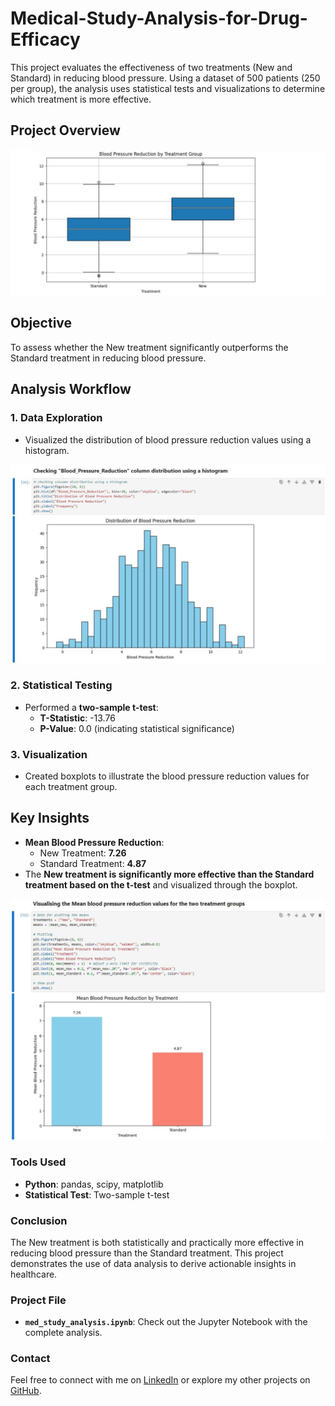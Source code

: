 # **Medical-Study-Analysis-for-Drug-Efficacy**

This project evaluates the effectiveness of two treatments (New and Standard) in reducing blood pressure. Using a dataset of 500 patients (250 per group), the analysis uses statistical tests and visualizations to determine which treatment is more effective.

## **Project Overview**

![python data visualisation using a boxplot](<images/treatment viz using boxplot.png>)

## **Objective**

To assess whether the New treatment significantly outperforms the Standard treatment in reducing blood pressure.

## **Analysis Workflow**

### 1. **Data Exploration**

- Visualized the distribution of blood pressure reduction values using a histogram.

![distribution of blood pressure reduction using a histogram](<images/checking column distribution using a histogram.png>)

### 2. **Statistical Testing**

- Performed a **two-sample t-test**:
  - **T-Statistic**: -13.76
  - **P-Value**: 0.0 (indicating statistical significance)

### 3. **Visualization**

- Created boxplots to illustrate the blood pressure reduction values for each treatment group.

## **Key Insights**

- **Mean Blood Pressure Reduction**:
  - New Treatment: **7.26**
  - Standard Treatment: **4.87**
- The **New treatment is significantly more effective than the Standard treatment based on the t-test** and visualized through the boxplot.

![mean blood pressure reduction data viz using matplotlib in Python](<images/viz of mean blood pressure using bar chart.png>)

### **Tools Used**

- **Python**: pandas, scipy, matplotlib
- **Statistical Test**: Two-sample t-test

### **Conclusion**

The New treatment is both statistically and practically more effective in reducing blood pressure than the Standard treatment. This project demonstrates the use of data analysis to derive actionable insights in healthcare.

### **Project File**

- **`med_study_analysis.ipynb`**: Check out the Jupyter Notebook with the complete analysis.

### **Contact**

Feel free to connect with me on [LinkedIn](https://www.linkedin.com/in/oladimeji-ipaye/) or explore my other projects on [GitHub](https://github.com/OlaIpaye).
